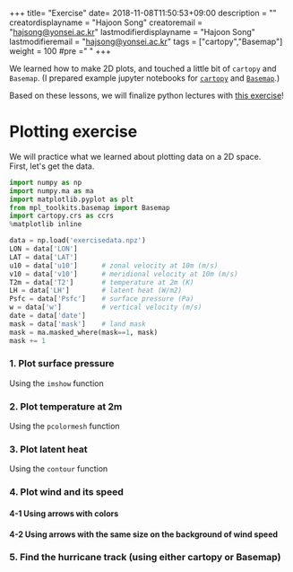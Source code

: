 +++
title= "Exercise"
date= 2018-11-08T11:50:53+09:00
description = ""
creatordisplayname = "Hajoon Song"
creatoremail = "hajsong@yonsei.ac.kr"
lastmodifierdisplayname = "Hajoon Song"
lastmodifieremail = "hajsong@yonsei.ac.kr"
tags = ["cartopy","Basemap"]
weight = 100
#pre ="<i class='fa fa-edit' ></i> "
+++

We learned how to make 2D plots, and touched a little bit of ```cartopy``` and ```Basemap```.
(I prepared example jupyter notebooks for [```cartopy```](https://github.com/hajsong/ATM4110/raw/master/static/images/plot_map_cartopy.ipynb) and [```Basemap```](https://github.com/hajsong/ATM4110/raw/master/static/images/plot_map_basemap.ipynb).)

Based on these lessons, we will finalize python lectures with [this exercise](https://github.com/hajsong/ATM4110/raw/master/static/images/plot_exercise.ipynb)!



# Plotting exercise

We will practice what we learned about plotting data on a 2D space.  
First, let's get the data.


```python
import numpy as np
import numpy.ma as ma
import matplotlib.pyplot as plt
from mpl_toolkits.basemap import Basemap
import cartopy.crs as ccrs
%matplotlib inline
```


```python
data = np.load('exercisedata.npz')
LON = data['LON']
LAT = data['LAT']      
u10 = data['u10']      # zonal velocity at 10m (m/s)
v10 = data['v10']      # meridional velocity at 10m (m/s)
T2m = data['T2']       # temperature at 2m (K)
LH = data['LH']        # latent heat (W/m2)
Psfc = data['Psfc']    # surface pressure (Pa)
w = data['w']          # vertical velocity (m/s)
date = data['date']
mask = data['mask']    # land mask
mask = ma.masked_where(mask==1, mask)
mask += 1
```

### 1. Plot surface pressure
Using the ```imshow``` function

### 2. Plot temperature at 2m
Using the ```pcolormesh``` function

### 3. Plot latent heat
Using the ```contour``` function

### 4. Plot wind and its speed

#### 4-1 Using arrows with colors

#### 4-2 Using arrows with the same size on the background of wind speed

### 5. Find the hurricane track (using either cartopy or Basemap)
